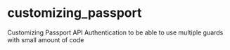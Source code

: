 # customizing_passport
Customizing Passport API Authentication to be able to use multiple guards with small amount of code
